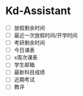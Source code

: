 # Kd-Assistant

- [ ] 放假剩余时间
- [ ] 最近一次放假时间/开学时间
- [ ] 考研剩余时间
- [ ] 今日课表
- [ ] x周次课表
- [ ] 学生邮箱
- [ ] 最新科目成绩
- [ ] 近期考试
- [ ] 教评
